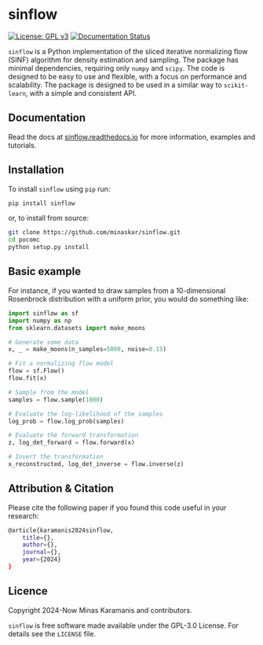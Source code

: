 # sinflow

[![License: GPL v3](https://img.shields.io/badge/License-GPLv3-blue.svg)](https://github.com/minaskar/sinflow/blob/master/LICENSE)
[![Documentation Status](https://readthedocs.org/projects/sinflow/badge/?version=latest)](https://sinflow.readthedocs.io/en/latest/?badge=latest)


``sinflow`` is a Python implementation of the sliced iterative normalizing flow (SINF) algorithm
for density estimation and sampling. The package has minimal dependencies, requiring only
``numpy`` and ``scipy``. The code is designed to be easy to use and flexible, with a focus on
performance and scalability. The package is designed to be used in a similar way to ``scikit-learn``,
with a simple and consistent API.

## Documentation

Read the docs at [sinflow.readthedocs.io](https://sinflow.readthedocs.io) for more information, examples and tutorials.

## Installation

To install ``sinflow`` using ``pip`` run:

```bash
pip install sinflow
```

or, to install from source:

```bash
git clone https://github.com/minaskar/sinflow.git
cd pocomc
python setup.py install
```

## Basic example

For instance, if you wanted to draw samples from a 10-dimensional Rosenbrock distribution with a uniform prior, you would do something like:

```python
import sinflow as sf
import numpy as np
from sklearn.datasets import make_moons

# Generate some data
x, _ = make_moons(n_samples=5000, noise=0.15)

# Fit a normalizing flow model
flow = sf.Flow()
flow.fit(x)

# Sample from the model
samples = flow.sample(1000)

# Evaluate the log-likelihood of the samples
log_prob = flow.log_prob(samples)

# Evaluate the forward transformation
z, log_det_forward = flow.forward(x)

# Invert the transformation
x_reconstructed, log_det_inverse = flow.inverse(z)
```


## Attribution & Citation

Please cite the following paper if you found this code useful in your research:

```bash
@article{karamanis2024sinflow,
    title={},
    author={},
    journal={},
    year={2024}
}
```

## Licence

Copyright 2024-Now Minas Karamanis and contributors.

``sinflow`` is free software made available under the GPL-3.0 License. For details see the `LICENSE` file.